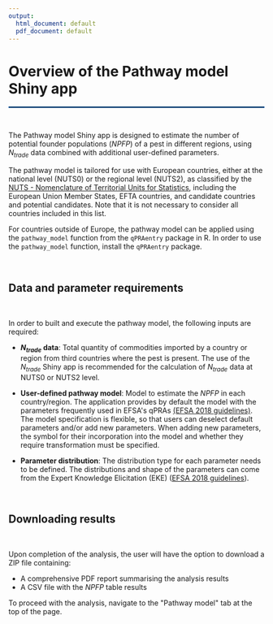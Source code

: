 ```yaml
---
output:
  html_document: default
  pdf_document: default
---
```


# Overview of the Pathway model Shiny app

<hr style="border:1px solid #1E68BA">
<br>

The Pathway model Shiny app is designed to estimate the number of potential 
founder populations $(\mathit{NPFP})$ of a pest in different regions, using 
$N_{trade}$ data combined with additional user-defined parameters.


The pathway model is tailored for use with European countries, either at the 
national level (NUTS0) 
or the regional level (NUTS2), as classified by the 
[NUTS - Nomenclature of Territorial Units for Statistics](https://ec.europa.eu/eurostat/web/nuts), 
including the European Union Member States, EFTA countries, 
and candidate countries and potential candidates. 
Note that it is not necessary to consider all countries included in this list.

For countries outside of Europe, the pathway model can be applied using the `pathway_model` 
function from the `qPRAentry` package in R. In order to use the `pathway_model` 
function, install the `qPRAentry` package.

<br>

## Data and parameter requirements
<br>

In order to built and execute the pathway model, the following inputs are required:

- **$N_{trade}$ data**: Total quantity of commodities imported by 
a country or region from third countries where the pest is present.
The use of the $N_{trade}$ Shiny app is recommended for the calculation of 
$N_{trade}$ data at NUTS0 or NUTS2 level.

- **User-defined pathway model**: Model to estimate the $\mathit{NPFP}$ in each country/region.
The application provides by default the model 
with the parameters frequently used in EFSA's qPRAs [(EFSA 2018 guidelines)](https://doi.org/10.2903/j.efsa.2018.5350).
The model specification is flexible, so that users can deselect default parameters and/or 
add new parameters. When adding new parameters, the symbol for their incorporation into the 
model and whether they require transformation must be specified. 

- **Parameter distribution**: The distribution type for each parameter needs 
to be defined. The distributions and shape of the parameters can come from 
the Expert Knowledge Elicitation (EKE) 
([EFSA 2018 guidelines](https://doi.org/10.2903/j.efsa.2018.5350)). 

<br>


## Downloading results

<br>

Upon completion of the analysis, the user will have the option to download a 
ZIP file containing:

- A comprehensive PDF report summarising the analysis results
- A CSV file with the $\mathit{NPFP}$ table results

To proceed with the analysis, navigate to the "Pathway model" tab at the top of the page.
